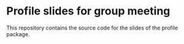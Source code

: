 
# Profile slides for group meeting

This repository contains the source code for the slides of the profile package.
